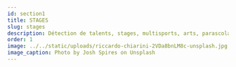 ```yaml
---
id: section1
title: STAGES
slug: stages
description: Détection de talents, stages, multisports, arts, parascolaires & loisirs
order: 1
image: ../../static/uploads/riccardo-chiarini-2VDa8bnLM8c-unsplash.jpg
image_caption: Photo by Josh Spires on Unsplash
---
```

